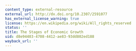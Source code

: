 ```yaml
---
content_type: external-resource
external_url: http://dx.doi.org/10.2307/2591077
has_external_license_warning: true
license: https://en.wikipedia.org/wiki/All_rights_reserved
status: ''
title: The Stages of Economic Growth
uid: d8e94403-4708-4412-ae83-93dd802ed188
wayback_url: ''
---
```

